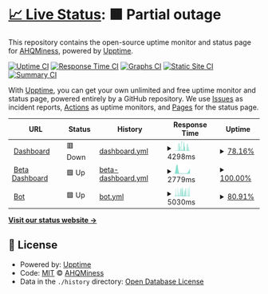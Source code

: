 # [📈 Live Status](https://demo.upptime.js.org): <!--live status--> **🟧 Partial outage**

This repository contains the open-source uptime monitor and status page for [AHQMiness](https://github.com/ahqsoftwares), powered by [Upptime](https://github.com/upptime/upptime).

[![Uptime CI](https://github.com/ahqsoftwares/uptime-2/workflows/Uptime%20CI/badge.svg)](https://github.com/ahqsoftwares/uptime-2/actions?query=workflow%3A%22Uptime+CI%22)
[![Response Time CI](https://github.com/ahqsoftwares/uptime-2/workflows/Response%20Time%20CI/badge.svg)](https://github.com/ahqsoftwares/uptime-2/actions?query=workflow%3A%22Response+Time+CI%22)
[![Graphs CI](https://github.com/ahqsoftwares/uptime-2/workflows/Graphs%20CI/badge.svg)](https://github.com/ahqsoftwares/uptime-2/actions?query=workflow%3A%22Graphs+CI%22)
[![Static Site CI](https://github.com/ahqsoftwares/uptime-2/workflows/Static%20Site%20CI/badge.svg)](https://github.com/ahqsoftwares/uptime-2/actions?query=workflow%3A%22Static+Site+CI%22)
[![Summary CI](https://github.com/ahqsoftwares/uptime-2/workflows/Summary%20CI/badge.svg)](https://github.com/ahqsoftwares/uptime-2/actions?query=workflow%3A%22Summary+CI%22)

With [Upptime](https://upptime.js.org), you can get your own unlimited and free uptime monitor and status page, powered entirely by a GitHub repository. We use [Issues](https://github.com/ahqsoftwares/uptime-2/issues) as incident reports, [Actions](https://github.com/ahqsoftwares/uptime-2/actions) as uptime monitors, and [Pages](https://demo.upptime.js.org) for the status page.

<!--start: status pages-->
<!-- This summary is generated by Upptime (https://github.com/upptime/upptime) -->
<!-- Do not edit this manually, your changes will be overwritten -->
<!-- prettier-ignore -->
| URL | Status | History | Response Time | Uptime |
| --- | ------ | ------- | ------------- | ------ |
| <img alt="" src="https://icons.duckduckgo.com/ip3/guard-bot.ahq-alt.repl.co.ico" height="13"> [Dashboard](https://guard-bot.ahq-alt.repl.co/) | 🟥 Down | [dashboard.yml](https://github.com/ahqsoftwares/uptime-2/commits/HEAD/history/dashboard.yml) | <details><summary><img alt="Response time graph" src="./graphs/dashboard/response-time-week.png" height="20"> 4298ms</summary><br><a href="https://ahqsoftwares.github.io/uptime-2/history/dashboard"><img alt="Response time 2802" src="https://img.shields.io/endpoint?url=https%3A%2F%2Fraw.githubusercontent.com%2Fahqsoftwares%2Fuptime-2%2FHEAD%2Fapi%2Fdashboard%2Fresponse-time.json"></a><br><a href="https://ahqsoftwares.github.io/uptime-2/history/dashboard"><img alt="24-hour response time 1570" src="https://img.shields.io/endpoint?url=https%3A%2F%2Fraw.githubusercontent.com%2Fahqsoftwares%2Fuptime-2%2FHEAD%2Fapi%2Fdashboard%2Fresponse-time-day.json"></a><br><a href="https://ahqsoftwares.github.io/uptime-2/history/dashboard"><img alt="7-day response time 4298" src="https://img.shields.io/endpoint?url=https%3A%2F%2Fraw.githubusercontent.com%2Fahqsoftwares%2Fuptime-2%2FHEAD%2Fapi%2Fdashboard%2Fresponse-time-week.json"></a><br><a href="https://ahqsoftwares.github.io/uptime-2/history/dashboard"><img alt="30-day response time 3345" src="https://img.shields.io/endpoint?url=https%3A%2F%2Fraw.githubusercontent.com%2Fahqsoftwares%2Fuptime-2%2FHEAD%2Fapi%2Fdashboard%2Fresponse-time-month.json"></a><br><a href="https://ahqsoftwares.github.io/uptime-2/history/dashboard"><img alt="1-year response time 2802" src="https://img.shields.io/endpoint?url=https%3A%2F%2Fraw.githubusercontent.com%2Fahqsoftwares%2Fuptime-2%2FHEAD%2Fapi%2Fdashboard%2Fresponse-time-year.json"></a></details> | <details><summary><a href="https://ahqsoftwares.github.io/uptime-2/history/dashboard">78.16%</a></summary><a href="https://ahqsoftwares.github.io/uptime-2/history/dashboard"><img alt="All-time uptime 98.76%" src="https://img.shields.io/endpoint?url=https%3A%2F%2Fraw.githubusercontent.com%2Fahqsoftwares%2Fuptime-2%2FHEAD%2Fapi%2Fdashboard%2Fuptime.json"></a><br><a href="https://ahqsoftwares.github.io/uptime-2/history/dashboard"><img alt="24-hour uptime 72.03%" src="https://img.shields.io/endpoint?url=https%3A%2F%2Fraw.githubusercontent.com%2Fahqsoftwares%2Fuptime-2%2FHEAD%2Fapi%2Fdashboard%2Fuptime-day.json"></a><br><a href="https://ahqsoftwares.github.io/uptime-2/history/dashboard"><img alt="7-day uptime 78.16%" src="https://img.shields.io/endpoint?url=https%3A%2F%2Fraw.githubusercontent.com%2Fahqsoftwares%2Fuptime-2%2FHEAD%2Fapi%2Fdashboard%2Fuptime-week.json"></a><br><a href="https://ahqsoftwares.github.io/uptime-2/history/dashboard"><img alt="30-day uptime 90.65%" src="https://img.shields.io/endpoint?url=https%3A%2F%2Fraw.githubusercontent.com%2Fahqsoftwares%2Fuptime-2%2FHEAD%2Fapi%2Fdashboard%2Fuptime-month.json"></a><br><a href="https://ahqsoftwares.github.io/uptime-2/history/dashboard"><img alt="1-year uptime 98.76%" src="https://img.shields.io/endpoint?url=https%3A%2F%2Fraw.githubusercontent.com%2Fahqsoftwares%2Fuptime-2%2FHEAD%2Fapi%2Fdashboard%2Fuptime-year.json"></a></details>
| <img alt="" src="https://icons.duckduckgo.com/ip3/guard-bot-beta.ahq-alt.repl.co.ico" height="13"> [Beta Dashboard](https://guard-bot-beta.ahq-alt.repl.co/) | 🟩 Up | [beta-dashboard.yml](https://github.com/ahqsoftwares/uptime-2/commits/HEAD/history/beta-dashboard.yml) | <details><summary><img alt="Response time graph" src="./graphs/beta-dashboard/response-time-week.png" height="20"> 2779ms</summary><br><a href="https://ahqsoftwares.github.io/uptime-2/history/beta-dashboard"><img alt="Response time 3647" src="https://img.shields.io/endpoint?url=https%3A%2F%2Fraw.githubusercontent.com%2Fahqsoftwares%2Fuptime-2%2FHEAD%2Fapi%2Fbeta-dashboard%2Fresponse-time.json"></a><br><a href="https://ahqsoftwares.github.io/uptime-2/history/beta-dashboard"><img alt="24-hour response time 6080" src="https://img.shields.io/endpoint?url=https%3A%2F%2Fraw.githubusercontent.com%2Fahqsoftwares%2Fuptime-2%2FHEAD%2Fapi%2Fbeta-dashboard%2Fresponse-time-day.json"></a><br><a href="https://ahqsoftwares.github.io/uptime-2/history/beta-dashboard"><img alt="7-day response time 2779" src="https://img.shields.io/endpoint?url=https%3A%2F%2Fraw.githubusercontent.com%2Fahqsoftwares%2Fuptime-2%2FHEAD%2Fapi%2Fbeta-dashboard%2Fresponse-time-week.json"></a><br><a href="https://ahqsoftwares.github.io/uptime-2/history/beta-dashboard"><img alt="30-day response time 3881" src="https://img.shields.io/endpoint?url=https%3A%2F%2Fraw.githubusercontent.com%2Fahqsoftwares%2Fuptime-2%2FHEAD%2Fapi%2Fbeta-dashboard%2Fresponse-time-month.json"></a><br><a href="https://ahqsoftwares.github.io/uptime-2/history/beta-dashboard"><img alt="1-year response time 3647" src="https://img.shields.io/endpoint?url=https%3A%2F%2Fraw.githubusercontent.com%2Fahqsoftwares%2Fuptime-2%2FHEAD%2Fapi%2Fbeta-dashboard%2Fresponse-time-year.json"></a></details> | <details><summary><a href="https://ahqsoftwares.github.io/uptime-2/history/beta-dashboard">100.00%</a></summary><a href="https://ahqsoftwares.github.io/uptime-2/history/beta-dashboard"><img alt="All-time uptime 96.65%" src="https://img.shields.io/endpoint?url=https%3A%2F%2Fraw.githubusercontent.com%2Fahqsoftwares%2Fuptime-2%2FHEAD%2Fapi%2Fbeta-dashboard%2Fuptime.json"></a><br><a href="https://ahqsoftwares.github.io/uptime-2/history/beta-dashboard"><img alt="24-hour uptime 100.00%" src="https://img.shields.io/endpoint?url=https%3A%2F%2Fraw.githubusercontent.com%2Fahqsoftwares%2Fuptime-2%2FHEAD%2Fapi%2Fbeta-dashboard%2Fuptime-day.json"></a><br><a href="https://ahqsoftwares.github.io/uptime-2/history/beta-dashboard"><img alt="7-day uptime 100.00%" src="https://img.shields.io/endpoint?url=https%3A%2F%2Fraw.githubusercontent.com%2Fahqsoftwares%2Fuptime-2%2FHEAD%2Fapi%2Fbeta-dashboard%2Fuptime-week.json"></a><br><a href="https://ahqsoftwares.github.io/uptime-2/history/beta-dashboard"><img alt="30-day uptime 99.97%" src="https://img.shields.io/endpoint?url=https%3A%2F%2Fraw.githubusercontent.com%2Fahqsoftwares%2Fuptime-2%2FHEAD%2Fapi%2Fbeta-dashboard%2Fuptime-month.json"></a><br><a href="https://ahqsoftwares.github.io/uptime-2/history/beta-dashboard"><img alt="1-year uptime 96.65%" src="https://img.shields.io/endpoint?url=https%3A%2F%2Fraw.githubusercontent.com%2Fahqsoftwares%2Fuptime-2%2FHEAD%2Fapi%2Fbeta-dashboard%2Fuptime-year.json"></a></details>
| <img alt="" src="https://icons.duckduckgo.com/ip3/ahq-miness.ahqsecret.repl.co.ico" height="13"> [Bot](https://ahq-miness.ahqsecret.repl.co/) | 🟩 Up | [bot.yml](https://github.com/ahqsoftwares/uptime-2/commits/HEAD/history/bot.yml) | <details><summary><img alt="Response time graph" src="./graphs/bot/response-time-week.png" height="20"> 5030ms</summary><br><a href="https://ahqsoftwares.github.io/uptime-2/history/bot"><img alt="Response time 3205" src="https://img.shields.io/endpoint?url=https%3A%2F%2Fraw.githubusercontent.com%2Fahqsoftwares%2Fuptime-2%2FHEAD%2Fapi%2Fbot%2Fresponse-time.json"></a><br><a href="https://ahqsoftwares.github.io/uptime-2/history/bot"><img alt="24-hour response time 5932" src="https://img.shields.io/endpoint?url=https%3A%2F%2Fraw.githubusercontent.com%2Fahqsoftwares%2Fuptime-2%2FHEAD%2Fapi%2Fbot%2Fresponse-time-day.json"></a><br><a href="https://ahqsoftwares.github.io/uptime-2/history/bot"><img alt="7-day response time 5030" src="https://img.shields.io/endpoint?url=https%3A%2F%2Fraw.githubusercontent.com%2Fahqsoftwares%2Fuptime-2%2FHEAD%2Fapi%2Fbot%2Fresponse-time-week.json"></a><br><a href="https://ahqsoftwares.github.io/uptime-2/history/bot"><img alt="30-day response time 3839" src="https://img.shields.io/endpoint?url=https%3A%2F%2Fraw.githubusercontent.com%2Fahqsoftwares%2Fuptime-2%2FHEAD%2Fapi%2Fbot%2Fresponse-time-month.json"></a><br><a href="https://ahqsoftwares.github.io/uptime-2/history/bot"><img alt="1-year response time 3205" src="https://img.shields.io/endpoint?url=https%3A%2F%2Fraw.githubusercontent.com%2Fahqsoftwares%2Fuptime-2%2FHEAD%2Fapi%2Fbot%2Fresponse-time-year.json"></a></details> | <details><summary><a href="https://ahqsoftwares.github.io/uptime-2/history/bot">80.91%</a></summary><a href="https://ahqsoftwares.github.io/uptime-2/history/bot"><img alt="All-time uptime 98.77%" src="https://img.shields.io/endpoint?url=https%3A%2F%2Fraw.githubusercontent.com%2Fahqsoftwares%2Fuptime-2%2FHEAD%2Fapi%2Fbot%2Fuptime.json"></a><br><a href="https://ahqsoftwares.github.io/uptime-2/history/bot"><img alt="24-hour uptime 86.96%" src="https://img.shields.io/endpoint?url=https%3A%2F%2Fraw.githubusercontent.com%2Fahqsoftwares%2Fuptime-2%2FHEAD%2Fapi%2Fbot%2Fuptime-day.json"></a><br><a href="https://ahqsoftwares.github.io/uptime-2/history/bot"><img alt="7-day uptime 80.91%" src="https://img.shields.io/endpoint?url=https%3A%2F%2Fraw.githubusercontent.com%2Fahqsoftwares%2Fuptime-2%2FHEAD%2Fapi%2Fbot%2Fuptime-week.json"></a><br><a href="https://ahqsoftwares.github.io/uptime-2/history/bot"><img alt="30-day uptime 90.69%" src="https://img.shields.io/endpoint?url=https%3A%2F%2Fraw.githubusercontent.com%2Fahqsoftwares%2Fuptime-2%2FHEAD%2Fapi%2Fbot%2Fuptime-month.json"></a><br><a href="https://ahqsoftwares.github.io/uptime-2/history/bot"><img alt="1-year uptime 98.77%" src="https://img.shields.io/endpoint?url=https%3A%2F%2Fraw.githubusercontent.com%2Fahqsoftwares%2Fuptime-2%2FHEAD%2Fapi%2Fbot%2Fuptime-year.json"></a></details>

<!--end: status pages-->

[**Visit our status website →**](https://demo.upptime.js.org)

## 📄 License

- Powered by: [Upptime](https://github.com/upptime/upptime)
- Code: [MIT](./LICENSE) © [AHQMiness](https://github.com/ahqsoftwares)
- Data in the `./history` directory: [Open Database License](https://opendatacommons.org/licenses/odbl/1-0/)
